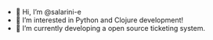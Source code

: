 - 👋 Hi, I’m @salarini-e
- 👀 I’m interested in Python and Clojure development!
- 🌱 I’m currently developing a open source ticketing system.

<!--- - 💞️ I’m looking to collaborate on ...
- 📫 How to reach me ...

salarini-e/salarini-e is a ✨ special ✨ repository because its `README.md` (this file) appears on your GitHub profile.
You can click the Preview link to take a look at your changes.
--->
